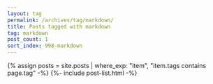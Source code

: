 ```yaml
---
layout: tag
permalink: /archives/tag/markdown/
title: Posts tagged with markdown
tag: markdown
post_count: 1
sort_index: 998-markdown
---
```

{% assign posts = site.posts | where_exp: "item", "item.tags contains page.tag" -%}
{%- include post-list.html -%}
